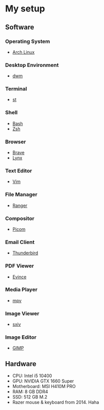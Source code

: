 # My setup

## Software

### Operating System
- [Arch Linux](https://archlinux.org/)


### Desktop Environment
- [dwm](https://dwm.suckless.org/)


### Terminal
- [st](https://st.suckless.org/)


### Shell
- [Bash](https://www.gnu.org/software/bash/)
- [Zsh](https://www.zsh.org/)


### Browser
- [Brave](https://brave.com/)
- [Lynx](https://en.wikipedia.org/wiki/Lynx_(web_browser))


### Text Editor
- [Vim](https://www.vim.org/)


### File Manager
- [Ranger](https://github.com/ranger/ranger)


### Compositor
- [Picom](https://wiki.archlinux.org/title/Picom)


### Email Client
- [Thunderbird](https://www.thunderbird.net/en-US/get-involved/)


### PDF Viewer
- [Evince](https://gitlab.gnome.org/GNOME/evince)


### Media Player
- [mpv](https://mpv.io/)


### Image Viewer
- [sxiv](https://github.com/muennich/sxiv)


### Image Editor
- [GIMP](https://www.gimp.org/)



## Hardware

- CPU: Intel i5 10400
- GPU: NVIDIA GTX 1660 Super
- Motherboard: MSI H410M PRO
- RAM: 8 GB DDR4
- SSD: 512 GB M.2
- Razer mouse & keyboard from 2014. Haha
